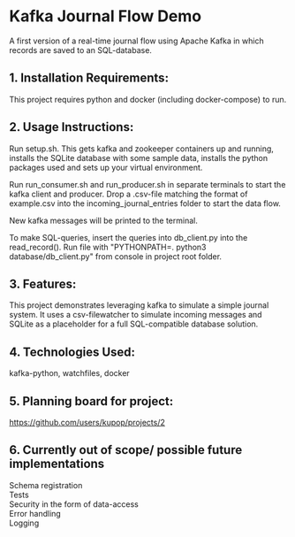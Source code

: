 # Kafka Journal Flow Demo
A first version of a real-time journal flow using Apache Kafka in which records are saved to an SQL-database.

## 1. Installation Requirements:
This project requires python and docker (including docker-compose) to run.

## 2. Usage Instructions:
Run setup.sh. This gets kafka and zookeeper containers up and running, installs the SQLite database with some sample data, installs the python packages used and sets up your virtual environment.

Run run_consumer.sh and run_producer.sh in separate terminals to start the kafka client and producer. Drop a .csv-file matching the format of example.csv into the incoming_journal_entries folder to start the data flow.

New kafka messages will be printed to the terminal.

To make SQL-queries, insert the queries into db_client.py into the read_record(). Run file with "PYTHONPATH=. python3 database/db_client.py" from console in project root folder.

## 3. Features:
This project demonstrates leveraging kafka to simulate a simple journal system. It uses a csv-filewatcher to simulate incoming messages and SQLite as a placeholder for a full SQL-compatible database solution.

## 4. Technologies Used:
kafka-python, watchfiles, docker

## 5. Planning board for project:
https://github.com/users/kupop/projects/2

## 6. Currently out of scope/ possible future implementations
Schema registration  
Tests  
Security in the form of data-access  
Error handling  
Logging  
